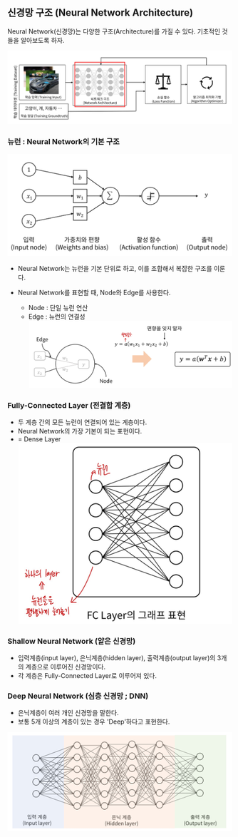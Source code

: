 ## 신경망 구조 (Neural Network Architecture)

Neural Network(신경망)는 다양한 구조(Architecture)를 가질 수 있다. 기초적인 것들을 알아보도록 하자.

![JPG](/assets/images/IMG_1198.JPG)


### 뉴런 : Neural Network의 기본 구조
![JPG](/assets/images/IMG_1200.JPG)

- Neural Network는 뉴런을 기본 단위로 하고, 이를 조합해서 복잡한 구조를 이룬다.

- Neural Network를 표현할 때, Node와 Edge를 사용한다.
    - Node : 단일 뉴런 연산
    - Edge : 뉴런의 연결성
![JPG](/assets/images/IMG_1199.JPG)

### Fully-Connected Layer (전결합 계층)

- 두 계층 간의 모든 뉴런이 연결되어 있는 계층이다.
- Neural Network의 가장 기본이 되는 표현이다.
- = Dense Layer
![JPG](/assets/images/IMG_1203.JPG)

### Shallow Neural Network (얕은 신경망)

- 입력계층(input layer), 은닉계층(hidden layer), 출력계층(output layer)의 3개의 계층으로 이루어진 신경망이다.
- 각 계층은 Fully-Connected Layer로 이루어져 있다.

### Deep Neural Network (심층 신경망 ; DNN)

- 은닉계층이 여러 개인 신경망을 말한다.
- 보통 5개 이상의 계층이 있는 경우 'Deep'하다고 표현한다.

![JPG](/assets/images/IMG_1202.JPG)
